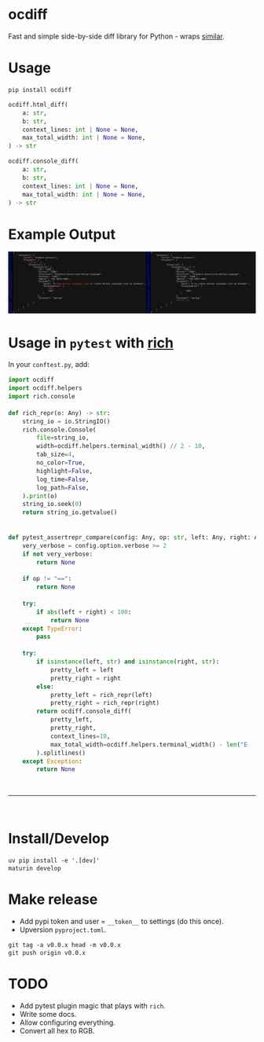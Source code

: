 # ocdiff

Fast and simple side-by-side diff library for Python - wraps [similar](https://crates.io/crates/similar).

# Usage

```shell
pip install ocdiff
```

```python
ocdiff.html_diff(
    a: str,
    b: str,
    context_lines: int | None = None,
    max_total_width: int | None = None,
) -> str
```

```python
ocdiff.console_diff(
    a: str,
    b: str,
    context_lines: int | None = None,
    max_total_width: int | None = None,
) -> str
```

# Example Output

![Screenshot](screenshot-1.png)

# Usage in `pytest` with [rich](https://github.com/Textualize/rich)

In your `conftest.py`, add:

```python
import ocdiff
import ocdiff.helpers
import rich.console

def rich_repr(o: Any) -> str:
    string_io = io.StringIO()
    rich.console.Console(
        file=string_io,
        width=ocdiff.helpers.terminal_width() // 2 - 10,
        tab_size=4,
        no_color=True,
        highlight=False,
        log_time=False,
        log_path=False,
    ).print(o)
    string_io.seek(0)
    return string_io.getvalue()


def pytest_assertrepr_compare(config: Any, op: str, left: Any, right: Any) -> list[str] | None:
    very_verbose = config.option.verbose >= 2
    if not very_verbose:
        return None

    if op != "==":
        return None

    try:
        if abs(left + right) < 100:
            return None
    except TypeError:
        pass

    try:
        if isinstance(left, str) and isinstance(right, str):
            pretty_left = left
            pretty_right = right
        else:
            pretty_left = rich_repr(left)
            pretty_right = rich_repr(right)
        return ocdiff.console_diff(
            pretty_left,
            pretty_right,
            context_lines=10,
            max_total_width=ocdiff.helpers.terminal_width() - len("E     "),
        ).splitlines()
    except Exception:
        return None
```

<br>
<hr>
<br>

# Install/Develop

```shell
uv pip install -e '.[dev]'
maturin develop
```

# Make release

- Add pypi token and user = `__token__` to settings (do this once).
- Upversion `pyproject.toml`.

```shell
git tag -a v0.0.x head -m v0.0.x
git push origin v0.0.x
```

# TODO

- Add pytest plugin magic that plays with `rich`.
- Write some docs.
- Allow configuring everything.
- Convert all hex to RGB.
